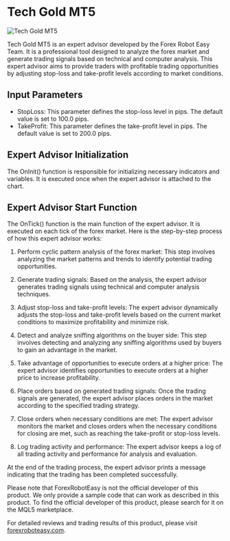 # Tech Gold MT5

![Tech Gold MT5](https://forexroboteasy.com/wp-content/uploads/2021/05/tech-gold-mt5.jpg)

Tech Gold MT5 is an expert advisor developed by the Forex Robot Easy Team. It is a professional tool designed to analyze the forex market and generate trading signals based on technical and computer analysis. This expert advisor aims to provide traders with profitable trading opportunities by adjusting stop-loss and take-profit levels according to market conditions.

## Input Parameters

- StopLoss: This parameter defines the stop-loss level in pips. The default value is set to 100.0 pips.
- TakeProfit: This parameter defines the take-profit level in pips. The default value is set to 200.0 pips.

## Expert Advisor Initialization

The OnInit() function is responsible for initializing necessary indicators and variables. It is executed once when the expert advisor is attached to the chart.

## Expert Advisor Start Function

The OnTick() function is the main function of the expert advisor. It is executed on each tick of the forex market. Here is the step-by-step process of how this expert advisor works:

1. Perform cyclic pattern analysis of the forex market: This step involves analyzing the market patterns and trends to identify potential trading opportunities.

2. Generate trading signals: Based on the analysis, the expert advisor generates trading signals using technical and computer analysis techniques.

3. Adjust stop-loss and take-profit levels: The expert advisor dynamically adjusts the stop-loss and take-profit levels based on the current market conditions to maximize profitability and minimize risk.

4. Detect and analyze sniffing algorithms on the buyer side: This step involves detecting and analyzing any sniffing algorithms used by buyers to gain an advantage in the market.

5. Take advantage of opportunities to execute orders at a higher price: The expert advisor identifies opportunities to execute orders at a higher price to increase profitability.

6. Place orders based on generated trading signals: Once the trading signals are generated, the expert advisor places orders in the market according to the specified trading strategy.

7. Close orders when necessary conditions are met: The expert advisor monitors the market and closes orders when the necessary conditions for closing are met, such as reaching the take-profit or stop-loss levels.

8. Log trading activity and performance: The expert advisor keeps a log of all trading activity and performance for analysis and evaluation.

At the end of the trading process, the expert advisor prints a message indicating that the trading has been completed successfully.

Please note that ForexRobotEasy is not the official developer of this product. We only provide a sample code that can work as described in this product. To find the official developer of this product, please search for it on the MQL5 marketplace.

For detailed reviews and trading results of this product, please visit [forexroboteasy.com](https://forexroboteasy.com/forex-robot-review/review-tech-gold-mt5-a-professional-forex-traders-perspective/).
